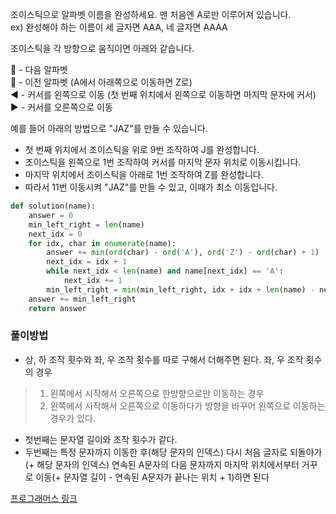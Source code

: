 조이스틱으로 알파벳 이름을 완성하세요. 맨 처음엔 A로만 이루어져 있습니다.  
ex) 완성해야 하는 이름이 세 글자면 AAA, 네 글자면 AAAA  

조이스틱을 각 방향으로 움직이면 아래와 같습니다.  

:arrow_up_small: - 다음 알파벳  
:arrow_down_small: - 이전 알파벳 (A에서 아래쪽으로 이동하면 Z로)  
:arrow_backward: - 커서를 왼쪽으로 이동 (첫 번째 위치에서 왼쪽으로 이동하면 마지막 문자에 커서)  
:arrow_forward: - 커서를 오른쪽으로 이동  

예를 들어 아래의 방법으로 "JAZ"를 만들 수 있습니다.  

  * 첫 번째 위치에서 조이스틱을 위로 9번 조작하여 J를 완성합니다.
  * 조이스틱을 왼쪽으로 1번 조작하여 커서를 마지막 문자 위치로 이동시킵니다.
  * 마지막 위치에서 조이스틱을 아래로 1번 조작하여 Z를 완성합니다.
  * 따라서 11번 이동시켜 "JAZ"를 만들 수 있고, 이때가 최소 이동입니다.
```python
def solution(name):
    answer = 0
    min_left_right = len(name) 
    next_idx = 0
    for idx, char in enumerate(name):
        answer += min(ord(char) - ord('A'), ord('Z') - ord(char) + 1)
        next_idx = idx + 1
        while next_idx < len(name) and name[next_idx] == 'A':
            next_idx += 1 
        min_left_right = min(min_left_right, idx + idx + len(name) - next_idx)
    answer += min_left_right
    return answer
```

### 풀이방법
* 상, 하 조작 횟수와 좌, 우 조작 횟수를 따로 구해서 더해주면 된다. 좌, 우 조작 횟수의 경우   
> 1) 왼쪽에서 시작해서 오른쪽으로 한방향으로만 이동하는 경우  
> 2) 왼쪽에서 시작해서 오른쪽으로 이동하다가 방향을 바꾸어 왼쪽으로 이동하는 경우가 있다.  
* 첫번째는 문자열 길이와 조작 횟수가 같다.  
* 두번째는 특정 문자까지 이동한 후(해당 문자의 인덱스) 다시 처음 글자로 되돌아가(+ 해당 문자의 인덱스) 
   연속된 A문자의 다음 문자까지 마지막 위치에서부터 거꾸로 이동(+ 문자열 길이 - 연속된 A문자가 끝나는 위치 + 1)하면 된다

[프로그래머스 링크](https://programmers.co.kr/learn/courses/30/lessons/42860?language=python3)
